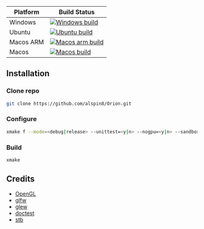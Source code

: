 | Platform  | Build Status                                                                                                                                                                   |
|-----------|--------------------------------------------------------------------------------------------------------------------------------------------------------------------------------|
| Windows   | [![Windows build](https://github.com/alspin8/Orion/actions/workflows/build-windows.yml/badge.svg)](https://github.com/alspin8/Orion/actions/workflows/build-windows.yml)       |
| Ubuntu    | [![Ubuntu build](https://github.com/alspin8/Orion/actions/workflows/build-ubuntu.yml/badge.svg)](https://github.com/alspin8/Orion/actions/workflows/build-ubuntu.yml)          |
| Macos ARM | [![Macos arm build](https://github.com/alspin8/Orion/actions/workflows/build-macos-arm.yml/badge.svg)](https://github.com/alspin8/Orion/actions/workflows/build-macos-arm.yml) |
| Macos     | [![Macos build](https://github.com/alspin8/Orion/actions/workflows/build-macos.yml/badge.svg)](https://github.com/alspin8/Orion/actions/workflows/build-macos.yml)             |


## Installation

### Clone repo
````bash
git clone https://github.com/alspin8/Orion.git
````

### Configure
````bash
xmake f --mode=<debug|release> --unittest=<y|n> --nogpu=<y|n> --sandbox=<y|n>
````

### Build
````bash
xmake
````

## Credits
* [OpenGL](https://www.opengl.org)
* [glfw](https://github.com/glfw/glfw.github.io)
* [glew](https://github.com/nigels-com/glew)
* [doctest](https://github.com/doctest/doctest)
* [stb](https://github.com/nothings/stb)

